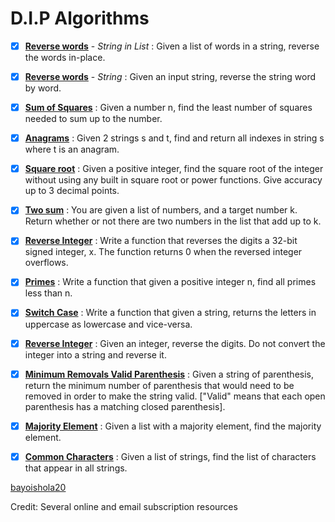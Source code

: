 # D.I.P Algorithms

- [x] [**Reverse words**](https://github.com/bayoishola20/Python-All/blob/master/D.I.P/01_DP_Reverse_Words_List.py) - *String in List* : Given a list of words in a string, reverse the words in-place.

- [x] [**Reverse words**](https://github.com/bayoishola20/Python-All/blob/master/D.I.P/02_DP_Reverse_Words_String.py) - *String* : Given an input string, reverse the string word by word.

- [x] [**Sum of Squares**](https://github.com/bayoishola20/Python-All/blob/master/D.I.P/03_DP_Sum_Squares.py) : Given a number n, find the least number of squares needed to sum up to the number.

- [x] [**Anagrams**](https://github.com/bayoishola20/Python-All/blob/master/D.I.P/04_DP_Anagrams_String.py) : Given 2 strings s and t, find and return all indexes in string s where t is an anagram.

- [x] [**Square root**](https://github.com/bayoishola20/Python-All/blob/master/D.I.P/05_DP_Square_root.py) : Given a positive integer, find the square root of the integer without using any built in square root or power functions. Give accuracy up to 3 decimal points.

- [x] [**Two sum**](https://github.com/bayoishola20/Python-All/blob/master/D.I.P/06_DP_Two_Sum.py) : You are given a list of numbers, and a target number k. Return whether or not there are two numbers in the list that add up to k.

- [x] [**Reverse Integer**](https://github.com/bayoishola20/Python-All/blob/master/D.I.P/07_DP_Reverse_Integer.py) : Write a function that reverses the digits a 32-bit signed integer, x. The function returns 0 when the reversed integer overflows.

- [x] [**Primes**](https://github.com/bayoishola20/Python-All/blob/master/D.I.P/08_DP_Primes.py) : Write a function that given a positive integer n, find all primes less than n.

- [x] [**Switch Case**](https://github.com/bayoishola20/Python-All/blob/master/D.I.P/09_DP_Switch_Case.py) : Write a function that given a string, returns the letters in uppercase as lowercase and vice-versa.

- [x] [**Reverse Integer**](https://github.com/bayoishola20/Python-All/blob/master/D.I.P/10_DP_Reverse_Integer.py) : Given an integer, reverse the digits. Do not convert the integer into a string and reverse it.

- [x] [**Minimum Removals Valid Parenthesis**](https://github.com/bayoishola20/Python-All/blob/master/D.I.P/11_DP_Minimum_Removals_Valid_Parenthesis.py) : Given a string of parenthesis, return the minimum number of parenthesis that would need to be removed in order to make the string valid. ["Valid" means that each open parenthesis has a matching closed parenthesis].

- [x] [**Majority Element**](https://github.com/bayoishola20/Python-All/blob/master/D.I.P/12_DP_Majority_Element.py) : Given a list with a majority element, find the majority element.

- [x] [**Common Characters**](https://github.com/bayoishola20/Python-All/blob/master/D.I.P/13_DP_Common_Characters.py) : Given a list of strings, find the list of characters that appear in all strings.


[bayoishola20](http://bayoishola20.github.io)


Credit: Several online and email subscription resources
